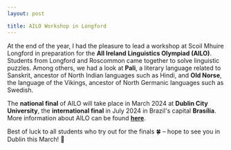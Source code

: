 ```yaml
---
layout: post

title: AILO Workshop in Longford
---
```


At the end of the year, I had the pleasure to lead a workshop at Scoil Mhuire Longford in preparation for the <strong>All Ireland Linguistics Olympiad (AILO)</strong>.
Students from Longford and Roscommon came together to solve linguistic puzzles. Among others, we had a look at <strong>Pali</strong>, a literary language related to Sanskrit, ancestor of North Indian languages such as Hindi, and <strong>Old Norse</strong>, the language of the Vikings, ancestor of North Germanic languages such as Swedish. 

The <strong>national final</strong> of AILO will take place in March 2024 at <strong>Dublin City University</strong>, the <strong>international final</strong> in July 2024 in Brazil's capital <strong>Brasília</strong>. More information about AILO can be found <a href="https://ailo.adaptcentre.ie/" target="_blank" rel="noopener"><strong>here</strong></a>.

Best of luck to all students who try out for the finals &#127808; – hope to see you in Dublin this March! &#128221; 


